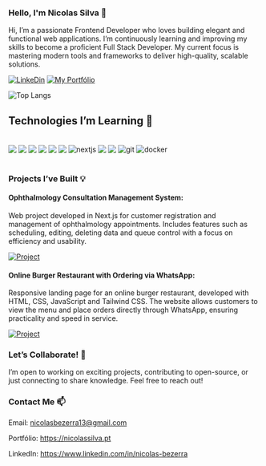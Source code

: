 ### Hello, I'm Nicolas Silva 👋

Hi, I’m a passionate Frontend Developer who loves building elegant and functional web applications. I’m continuously learning and improving my skills to become a proficient Full Stack Developer. My current focus is mastering modern tools and frameworks to deliver high-quality, scalable solutions.

[![LinkeDin](https://img.shields.io/badge/LinkedIn-0077B5?style=for-the-badge&logo=linkedin&logoColor=white)](https://www.linkedin.com/in/nicolas-bezerra)
[![My Portfólio](https://img.shields.io/badge/my_portfólio-0A0A0A?style=for-the-badge&logo=&logoColor=white)](https://nicolassilva.pt)

![Top Langs](https://github-readme-stats.vercel.app/api/top-langs/?username=NicolasBe23&size_weight=0.5&count_weight=0.5&theme=dracula)

## Technologies I’m Learning 🚀

<div style="display: inline_block"><br/>
    <img align="center" alt"html5" src="https://img.shields.io/badge/HTML5-E34F26?style=for-the-badge&logo=html5&logoColor=white">
    <img align="center" alt"css" src="https://img.shields.io/badge/CSS3-1572B6?style=for-the-badge&logo=css3&logoColor=white">
    <img align="center" alt"javascript" src="https://img.shields.io/badge/JavaScript-F7DF1E?style=for-the-badge&logo=javascript&logoColor=black">
    <img align="center" alt"typescript" src="https://img.shields.io/badge/TypeScript-007ACC?style=for-the-badge&logo=typescript&logoColor=white">
    <img align="center" alt"nodejs" src="https://img.shields.io/badge/Node.js-43853D?style=for-the-badge&logo=node.js&logoColor=white">
    <img align="center" alt"react" src="https://img.shields.io/badge/React-20232A?style=for-the-badge&logo=react&logoColor=61DAFB">
    <img align="center" alt="nextjs" src="https://img.shields.io/badge/Next.js-000000?style=for-the-badge&logo=next.js&logoColor=white">
    <img align="center" alt"tailwind" src="https://img.shields.io/badge/Tailwind_CSS-38B2AC?style=for-the-badge&logo=tailwind-css&logoColor=white">
    <img align="center" alt"postgresql" src="https://img.shields.io/badge/PostgreSQL-316192?style=for-the-badge&logo=postgresql&logoColor=white">
    <img align="center" alt="git" src="https://img.shields.io/badge/Git-F05032?style=for-the-badge&logo=git&logoColor=white">
    <img align="center" alt="docker" src="https://img.shields.io/badge/Docker-2496ED?style=for-the-badge&logo=docker&logoColor=white">
</div><br/>

### Projects I’ve Built 💡
#### Ophthalmology Consultation Management System:
 Web project developed in Next.js for customer registration and management of ophthalmology appointments. Includes features such as scheduling, editing, deleting data and queue control with a focus on efficiency and usability.
 
 [![Project](https://img.shields.io/badge/Check_out_the_project-0077B5?style=for-the-badge&logo=linkedin&logoColor=white)](https://eyeconnect.netlify.app)<br/>

 #### Online Burger Restaurant with Ordering via WhatsApp:
Responsive landing page for an online burger restaurant, developed with HTML, CSS, JavaScript and Tailwind CSS. The website allows customers to view the menu and place orders directly through WhatsApp, ensuring practicality and speed in service.

[![Project](https://img.shields.io/badge/Check_out_the_project-0077B5?style=for-the-badge&logo=linkedin&logoColor=white)](https://project-one-ten-alpha.vercel.app)

### Let’s Collaborate! 🤝
I’m open to working on exciting projects, contributing to open-source, or just connecting to share knowledge. Feel free to reach out!

### Contact Me 📫
Email: nicolasbezerra13@gmail.com

Portfólio: https://nicolassilva.pt

LinkedIn: https://www.linkedin.com/in/nicolas-bezerra
